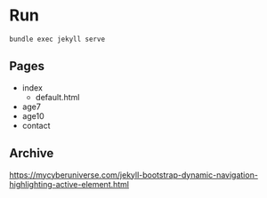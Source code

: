 # Run
```
bundle exec jekyll serve
```

## Pages
- index
    - default.html
- age7
- age10
- contact 



## Archive
https://mycyberuniverse.com/jekyll-bootstrap-dynamic-navigation-highlighting-active-element.html
